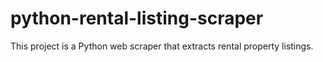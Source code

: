 # python-rental-listing-scraper
This project is a Python web scraper that extracts rental property listings.
